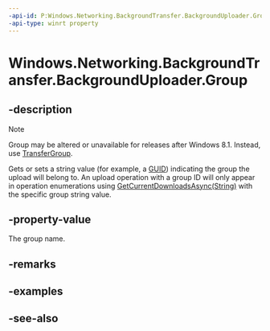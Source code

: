```yaml
---
-api-id: P:Windows.Networking.BackgroundTransfer.BackgroundUploader.Group
-api-type: winrt property
---
```


<!-- Property syntax
public string Group { get;  set; }
-->

# Windows.Networking.BackgroundTransfer.BackgroundUploader.Group

## -description
> [!NOTE]
> Group may be altered or unavailable for releases after Windows 8.1. Instead, use [TransferGroup](backgrounduploader_transfergroup.md).

Gets or sets a string value (for example, a [GUID](/windows/win32/api/guiddef/ns-guiddef-guid)) indicating the group the upload will belong to. An upload operation with a group ID will only appear in operation enumerations using [GetCurrentDownloadsAsync(String)](backgrounddownloader_getcurrentdownloadsasync_405117897.md) with the specific group string value.

## -property-value
The group name.

## -remarks

## -examples

## -see-also
